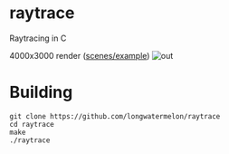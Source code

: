 # raytrace
Raytracing in C

4000x3000 render ([scenes/example](https://github.com/longwatermelon/raytrace/blob/master/scenes/example))
![out](https://user-images.githubusercontent.com/73869536/158074167-60f9f978-e3d1-459b-b2b2-4afe6c124a30.png)

# Building
```
git clone https://github.com/longwatermelon/raytrace
cd raytrace
make
./raytrace
```

